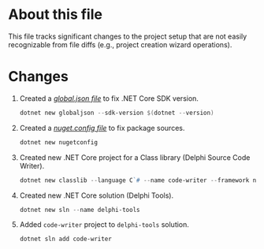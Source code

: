 # About this file
This file tracks significant changes to the project setup that are not easily recognizable from file diffs (e.g., project creation wizard operations).

# Changes
1. Created a *[global.json file](https://docs.microsoft.com/en-us/dotnet/core/tools/global-json?tabs=netcore3x)* to fix .NET Core SDK version.

    ```powershell
    dotnet new globaljson --sdk-version $(dotnet --version)
    ```

2. Created a *[nuget.config file](https://docs.microsoft.com/en-us/nuget/reference/nuget-config-file)* to fix package sources.

    ```powershell
    dotnet new nugetconfig
    ```

3. Created new .NET Core project for a Class library (Delphi Source Code Writer).

    ```powershell
    dotnet new classlib --language C`# --name code-writer --framework netcoreapp3.1 --output code-writer
    ```

4. Created new .NET Core solution (Delphi Tools).

    ```powershell
    dotnet new sln --name delphi-tools
    ```

5. Added `code-writer` project to `delphi-tools` solution.

    ```powershell
    dotnet sln add code-writer
    ```

